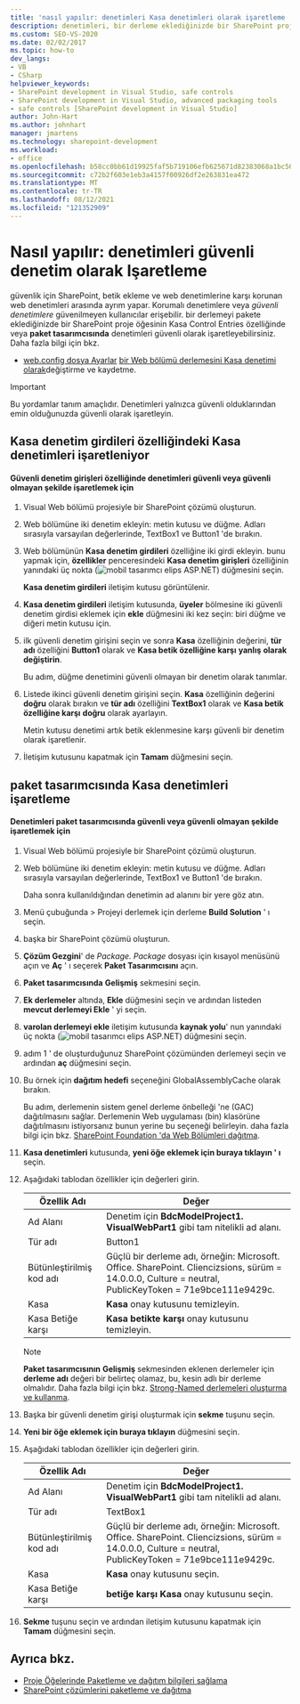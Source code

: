 ```yaml
---
title: 'nasıl yapılır: denetimleri Kasa denetimleri olarak işaretleme | Microsoft Docs'
description: denetimleri, bir derleme eklediğinizde bir SharePoint proje öğesinin Kasa Control Entries özelliğinde veya paket tasarımcısında güvenli denetimler olarak işaretleyin.
ms.custom: SEO-VS-2020
ms.date: 02/02/2017
ms.topic: how-to
dev_langs:
- VB
- CSharp
helpviewer_keywords:
- SharePoint development in Visual Studio, safe controls
- SharePoint development in Visual Studio, advanced packaging tools
- safe controls [SharePoint development in Visual Studio]
author: John-Hart
ms.author: johnhart
manager: jmartens
ms.technology: sharepoint-development
ms.workload:
- office
ms.openlocfilehash: b58cc0bb61d19925faf5b719106efb625671d82383068a1bc567028a0238c6d6
ms.sourcegitcommit: c72b2f603e1eb3a4157f00926df2e263831ea472
ms.translationtype: MT
ms.contentlocale: tr-TR
ms.lasthandoff: 08/12/2021
ms.locfileid: "121352909"
---
```

# <a name="how-to-mark-controls-as-safe-controls"></a>Nasıl yapılır: denetimleri güvenli denetim olarak Işaretleme
  güvenlik için SharePoint, betik ekleme ve web denetimlerine karşı korunan web denetimleri arasında ayrım yapar. Korumalı denetimlere veya *güvenli denetimlere* güvenilmeyen kullanıcılar erişebilir. bir derlemeyi pakete eklediğinizde bir SharePoint proje öğesinin Kasa Control Entries özelliğinde veya **paket tasarımcısında** denetimleri güvenli olarak işaretleyebilirsiniz. Daha fazla bilgi için bkz.

- [web.config dosya Ayarlar](/previous-versions/office/developer/sharepoint-2007/bb802890(v=office.12)) [bir Web bölümü derlemesini Kasa denetimi olarak](/previous-versions/office/developer/sharepoint2003/dd587360(v=office.11))değiştirme ve kaydetme.

> [!IMPORTANT]
> Bu yordamlar tanım amaçlıdır. Denetimleri yalnızca güvenli olduklarından emin olduğunuzda güvenli olarak işaretleyin.

## <a name="marking-safe-controls-in-the-safe-control-entries-property"></a>Kasa denetim girdileri özelliğindeki Kasa denetimleri işaretleniyor

#### <a name="to-mark-controls-as-safe-or-unsafe-in-the-safe-control-entries-property"></a>Güvenli denetim girişleri özelliğinde denetimleri güvenli veya güvenli olmayan şekilde işaretlemek için

1. Visual Web bölümü projesiyle bir SharePoint çözümü oluşturun.

2. Web bölümüne iki denetim ekleyin: metin kutusu ve düğme. Adları sırasıyla varsayılan değerlerinde, TextBox1 ve Button1 'de bırakın.

3. Web bölümünün **Kasa denetim girdileri** özelliğine iki girdi ekleyin. bunu yapmak için, **özellikler** penceresindeki **Kasa denetim girişleri** özelliğinin yanındaki üç nokta (![mobil tasarımcı elips ASP.NET](../sharepoint/media/mwellipsis.gif "ASP.NET Mobil tasarımcı elips")) düğmesini seçin.

     **Kasa denetim girdileri** iletişim kutusu görüntülenir.

4. **Kasa denetim girdileri** iletişim kutusunda, **üyeler** bölmesine iki güvenli denetim girdisi eklemek için **ekle** düğmesini iki kez seçin: biri düğme ve diğeri metin kutusu için.

5. ilk güvenli denetim girişini seçin ve sonra **Kasa** özelliğinin değerini, **tür adı** özelliğini **Button1** olarak ve **Kasa betik özelliğine karşı** **yanlış** **olarak değiştirin**.

     Bu adım, düğme denetimini güvenli olmayan bir denetim olarak tanımlar.

6. Listede ikinci güvenli denetim girişini seçin. **Kasa** özelliğinin değerini **doğru** olarak bırakın ve **tür adı** özelliğini **TextBox1** olarak ve **Kasa betik özelliğine karşı** **doğru** olarak ayarlayın.

     Metin kutusu denetimi artık betik eklenmesine karşı güvenli bir denetim olarak işaretlenir.

7. İletişim kutusunu kapatmak için **Tamam** düğmesini seçin.

## <a name="marking-safe-controls-in-the-package-designer"></a>paket tasarımcısında Kasa denetimleri işaretleme

#### <a name="to-mark-controls-as-safe-or-unsafe-in-the-package-designer"></a>Denetimleri paket tasarımcısında güvenli veya güvenli olmayan şekilde işaretlemek için

1. Visual Web bölümü projesiyle bir SharePoint çözümü oluşturun.

2. Web bölümüne iki denetim ekleyin: metin kutusu ve düğme. Adları sırasıyla varsayılan değerlerinde, TextBox1 ve Button1 'de bırakın.

     Daha sonra kullanıldığından denetimin ad alanını bir yere göz atın.

3. Menü çubuğunda   >  Projeyi derlemek için derleme **Build Solution** ' ı seçin.

4. başka bir SharePoint çözümü oluşturun.

5. **Çözüm Gezgini**' de *Package. Package* dosyası için kısayol menüsünü açın ve **Aç** ' ı seçerek **Paket Tasarımcısını** açın.

6. **Paket tasarımcısında** **Gelişmiş** sekmesini seçin.

7. **Ek derlemeler** altında, **Ekle** düğmesini seçin ve ardından listeden **mevcut derlemeyi Ekle** ' yi seçin.

8. **varolan derlemeyi ekle** iletişim kutusunda **kaynak yolu**' nun yanındaki üç nokta (![mobil tasarımcı elips ASP.NET](../sharepoint/media/mwellipsis.gif "ASP.NET Mobil tasarımcı elips")) düğmesini seçin.

9. adım 1 ' de oluşturduğunuz SharePoint çözümünden derlemeyi seçin ve ardından **aç** düğmesini seçin.

10. Bu örnek için **dağıtım hedefi** seçeneğini GlobalAssemblyCache olarak bırakın.

     Bu adım, derlemenin sistem genel derleme önbelleği 'ne (GAC) dağıtılmasını sağlar. Derlemenin Web uygulaması (bin) klasörüne dağıtılmasını istiyorsanız bunun yerine bu seçeneği belirleyin. daha fazla bilgi için bkz. [SharePoint Foundation 'da Web Bölümleri dağıtma](/previous-versions/office/developer/sharepoint-2010/cc768621(v=office.14)).

11. **Kasa denetimleri** kutusunda, **yeni öğe eklemek için buraya tıklayın ' ı** seçin.

12. Aşağıdaki tablodan özellikler için değerleri girin.

    |Özellik Adı|Değer|
    |-------------------|-----------|
    |Ad Alanı|Denetim için **BdcModelProject1. VisualWebPart1** gibi tam nitelikli ad alanı.|
    |Tür adı|Button1|
    |Bütünleştirilmiş kod adı|Güçlü bir derleme adı, örneğin: Microsoft. Office. SharePoint. Cliencizsions, sürüm = 14.0.0.0, Culture = neutral, PublicKeyToken = 71e9bce111e9429c.|
    |Kasa|**Kasa** onay kutusunu temizleyin.|
    |Kasa Betiğe karşı|**Kasa betikte karşı** onay kutusunu temizleyin.|

    > [!NOTE]
    > **Paket tasarımcısının** **Gelişmiş** sekmesinden eklenen derlemeler için **derleme adı** değeri bir belirteç olamaz, bu, kesin adlı bir derleme olmalıdır. Daha fazla bilgi için bkz. [Strong-Named derlemeleri oluşturma ve kullanma](/previous-versions/dotnet/netframework-4.0/xwb8f617(v=vs.100)).

13. Başka bir güvenli denetim girişi oluşturmak için **sekme** tuşunu seçin.

14. **Yeni bir öğe eklemek için buraya tıklayın** düğmesini seçin.

15. Aşağıdaki tablodan özellikler için değerleri girin.

    |Özellik Adı|Değer|
    |-------------------|-----------|
    |Ad Alanı|Denetim için **BdcModelProject1. VisualWebPart1** gibi tam nitelikli ad alanı.|
    |Tür adı|TextBox1|
    |Bütünleştirilmiş kod adı|Güçlü bir derleme adı, örneğin: Microsoft. Office. SharePoint. Cliencizsions, sürüm = 14.0.0.0, Culture = neutral, PublicKeyToken = 71e9bce111e9429c.|
    |Kasa|**Kasa** onay kutusunu seçin.|
    |Kasa Betiğe karşı|**betiğe karşı Kasa** onay kutusunu seçin.|

16. **Sekme** tuşunu seçin ve ardından iletişim kutusunu kapatmak için **Tamam** düğmesini seçin.

## <a name="see-also"></a>Ayrıca bkz.
- [Proje Öğelerinde Paketleme ve dağıtım bilgileri sağlama](../sharepoint/providing-packaging-and-deployment-information-in-project-items.md)
- [SharePoint çözümlerini paketleme ve dağıtma](../sharepoint/packaging-and-deploying-sharepoint-solutions.md)

